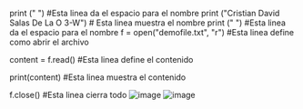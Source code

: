print (" ") #Esta linea da el espacio para el nombre
print ("Cristian David Salas De La O 3-W") # Esta linea muestra el nombre 
print (" ") #Esta linea da el espacio para el nombre
f = open("demofile.txt", "r") #Esta linea define como abrir el archivo

content = f.read() #Esta linea define el contenido 

print(content) #Esta linea muestra el contenido

f.close() #Esta linea cierra todo
![image](https://github.com/user-attachments/assets/732630a4-cd2d-4f34-a3fe-ee56aeac706f)
![image](https://github.com/user-attachments/assets/f0e72eba-be00-4fdc-a1b2-16bab1b34fed)
